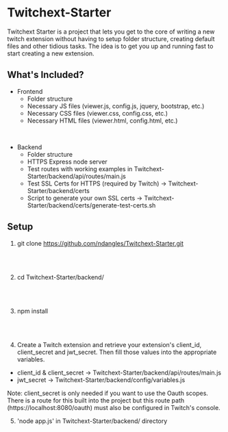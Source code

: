 Twitchext-Starter
=================

Twitchext Starter is a project that lets you get to the core of writing a new twitch extension without having to setup folder structure, creating default files and other tidious tasks. The idea is to get you up and running fast to start creating a new extension.


What's Included?
-----------------

- Frontend
    * Folder structure
    * Necessary JS files (viewer.js, config.js, jquery, bootstrap, etc.)
    * Necessary CSS files (viewer.css, config.css, etc.)
    * Necessary HTML files (viewer.html, config.html, etc.)
<br>

- Backend
    * Folder structure
    * HTTPS Express node server
    * Test routes with working examples in Twitchext-Starter/backend/api/routes/main.js
    * Test SSL Certs for HTTPS (required by Twitch) -> Twitchext-Starter/backend/certs
    * Script to generate your own SSL certs -> Twitchext-Starter/backend/certs/generate-test-certs.sh

Setup
------------

1. git clone https://github.com/ndangles/Twitchext-Starter.git

<br><br>

2. cd Twitchext-Starter/backend/

<br><br>

3. npm install

<br><br>

4. Create a Twitch extension and retrieve your extension's client_id, client_secret and jwt_secret. Then fill those values into the appropriate variables.

  - client_id & client_secret -> Twitchext-Starter/backend/api/routes/main.js
  - jwt_secret -> Twitchext-Starter/backend/config/variables.js

  Note: client_secret is only needed if you want to use the Oauth scopes. There is a route for this built into the project but this route path (https://localhost:8080/oauth) must also be configured in Twitch's console.


5. 'node app.js' in Twitchext-Starter/backend/ directory
